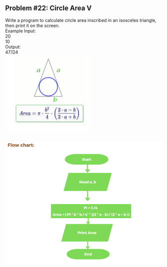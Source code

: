 ## Problem #22: Circle Area V

Write a program to calculate circle area inscribed in an isosceles triangle, then
print it on the screen.
<br>Example Input:
<br>20
<br>10
<br>Output:
<br>47.124
<br><img src = "../p22-rule.PNG" alt = "problem #22 rule">

<br><img src = "p22-flow-chart.PNG" alt = "problem #22 flow chart">
